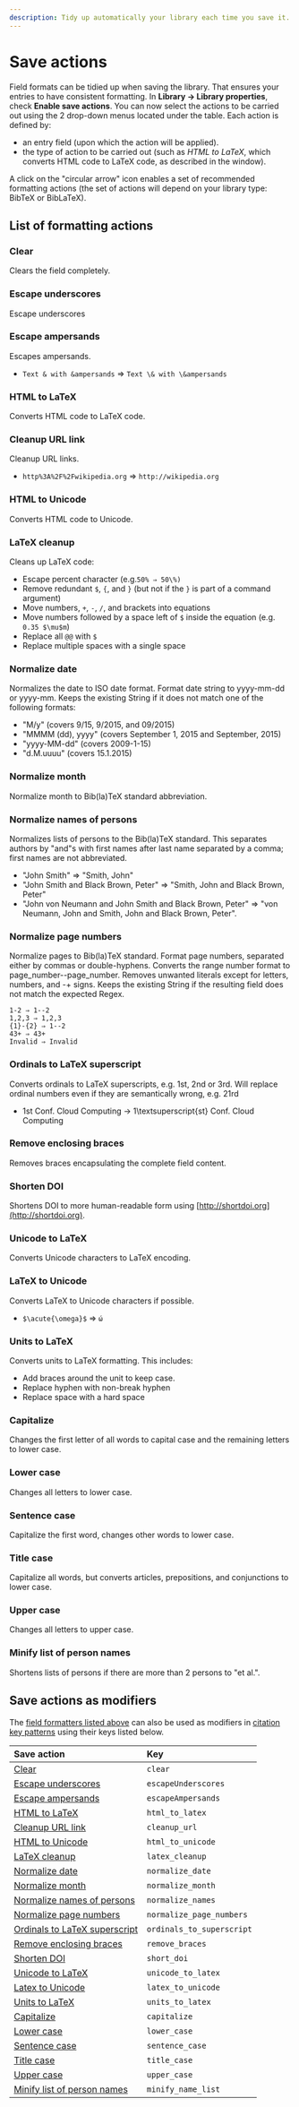 ```yaml
---
description: Tidy up automatically your library each time you save it.
---
```


# Save actions

Field formats can be tidied up when saving the library. That ensures your entries to have consistent formatting. In **Library → Library properties**, check **Enable save actions**. You can now select the actions to be carried out using the 2 drop-down menus located under the table. Each action is defined by:

* an entry field \(upon which the action will be applied\).
* the type of action to be carried out \(such as _HTML to LaTeX_, which converts HTML code to LaTeX code, as described in the window\).

A click on the "circular arrow" icon enables a set of recommended formatting actions \(the set of actions will depend on your library type: BibTeX or BibLaTeX\).​

## List of formatting actions

### Clear

Clears the field completely.

### Escape underscores

Escape underscores

### Escape ampersands

Escapes ampersands.

* `Text & with &ampersands` ⇒ `Text \& with \&ampersands`

### HTML to LaTeX

Converts HTML code to LaTeX code.

### Cleanup URL link

Cleanup URL links.

* `http%3A%2F%2Fwikipedia.org` ⇒ `http://wikipedia.org`

### HTML to Unicode

Converts HTML code to Unicode.

### LaTeX cleanup

Cleans up LaTeX code:

* Escape percent character \(e.g.`50% ⇒ 50\%)`
* Remove redundant `$`, `{`, and `}` \(but not if the `}` is part of  a command argument​\)
* Move numbers, `+`, `-`, `/`, and brackets into equations
* Move numbers followed by a space left of `$` inside the equation \(e.g. `0.35 $\mu$m`\)
* Replace all `@@` with `$`
* Replace multiple spaces with a single space

### Normalize date

Normalizes the date to ISO date format. Format date string to yyyy-mm-dd or yyyy-mm. Keeps the existing String if it does not match one of the following formats:

* "M/y" \(covers 9/15, 9/2015, and 09/2015\)
* "MMMM \(dd\), yyyy" \(covers September 1, 2015 and September, 2015\)
* "yyyy-MM-dd" \(covers 2009-1-15\)
* "d.M.uuuu" \(covers 15.1.2015\)

### Normalize month

Normalize month to Bib\(la\)TeX standard abbreviation.

### Normalize names of persons

Normalizes lists of persons to the Bib\(la\)TeX standard. This separates authors by "and"s with first names after last name separated by a comma; first names are not abbreviated.

* "John Smith" ⇒ "Smith, John"
* "John Smith and Black Brown, Peter" ⇒ "Smith, John and Black Brown, Peter"
* "John von Neumann and John Smith and Black Brown, Peter" ⇒ "von Neumann, John and Smith, John and Black Brown, Peter".

### Normalize page numbers

Normalize pages to Bib\(la\)TeX standard. Format page numbers, separated either by commas or double-hyphens. Converts the range number format to page\_number--page\_number. Removes unwanted literals except for letters, numbers, and -+ signs. Keeps the existing String if the resulting field does not match the expected Regex.

```text
1-2 ⇒ 1--2
1,2,3 ⇒ 1,2,3
{1}-{2} ⇒ 1--2
43+ ⇒ 43+
Invalid ⇒ Invalid
```

### Ordinals to LaTeX superscript

Converts ordinals to LaTeX superscripts, e.g. 1st, 2nd or 3rd. Will replace ordinal numbers even if they are semantically wrong, e.g. 21rd

* 1st Conf. Cloud Computing -&gt; 1\textsuperscript{st} Conf. Cloud Computing

### Remove enclosing braces

Removes braces encapsulating the complete field content.

### Shorten DOI

Shortens DOI to more human-readable form using [http://shortdoi.org](http://shortdoi.org).

### Unicode to LaTeX

Converts Unicode characters to LaTeX encoding.

### LaTeX to Unicode

Converts LaTeX to Unicode characters if possible.

* `$\acute{\omega}$` ⇒ `ώ`

### Units to LaTeX

Converts units to LaTeX formatting. This includes:

* Add braces around the unit to keep case.
* Replace hyphen with non-break hyphen
* Replace space with a hard space

### Capitalize

Changes the first letter of all words to capital case and the remaining letters to lower case.

### Lower case

Changes all letters to lower case.

### Sentence case

Capitalize the first word, changes other words to lower case.

### Title case

Capitalize all words, but converts articles, prepositions, and conjunctions to lower case.

### Upper case

Changes all letters to upper case.

### Minify list of person names

Shortens lists of persons if there are more than 2 persons to \"et al.\".

## Save actions as modifiers

The [field formatters listed above](saveactions.md#list-of-actions) can also be used as modifiers in [citation key patterns](../setup/citationkeypatterns.md) using their keys listed below.

| Save action | Key |
| :--- | :--- |
| [Clear](saveactions.md#clear) | `clear` |
| [Escape underscores](saveactions.md#escape-underscores) | `escapeUnderscores` |
| [Escape ampersands](saveactions.md#escape-ampersands) | `escapeAmpersands` |
| [HTML to LaTeX](saveactions.md#html-to-latex) | `html_to_latex` |
| [Cleanup URL link](saveactions.md#cleanup-url-link) | `cleanup_url` |
| [HTML to Unicode](saveactions.md#html-to-unicode) | `html_to_unicode` |
| [LaTeX cleanup](saveactions.md#latex-cleanup) | `latex_cleanup` |
| [Normalize date](saveactions.md#normalize-date) | `normalize_date` |
| [Normalize month](saveactions.md#normalize-month) | `normalize_month` |
| [Normalize names of persons](saveactions.md#normalize-names-of-persons) | `normalize_names` |
| [Normalize page numbers](saveactions.md#normalize-page-numbers) | `normalize_page_numbers` |
| [Ordinals to LaTeX superscript](saveactions.md#ordinals-to-latex-superscript) | `ordinals_to_superscript` |
| [Remove enclosing braces](saveactions.md#remove-enclosing-braces) | `remove_braces` |
| [Shorten DOI](saveactions.md#shorten-doi) | `short_doi` |
| [Unicode to LaTeX](saveactions.md#unicode-to-latex) | `unicode_to_latex` |
| [Latex to Unicode](saveactions.md#latex-to-unicode) | `latex_to_unicode` |
| [Units to LaTeX](saveactions.md#units-to-latex) | `units_to_latex` |
| [Capitalize](saveactions.md#capitalize) | `capitalize` |
| [Lower case](saveactions.md#lower-case) | `lower_case` |
| [Sentence case](saveactions.md#sentence-case) | `sentence_case` |
| [Title case](saveactions.md#title-case) | `title_case` |
| [Upper case](saveactions.md#upper-case) | `upper_case` |
| [Minify list of person names](saveactions.md#minify-list-of-person-names) | `minify_name_list` |


